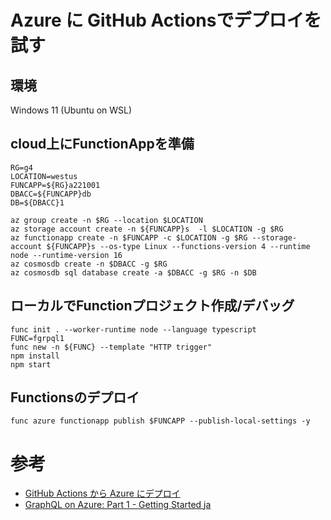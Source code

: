 Azure に GitHub Actionsでデプロイを試す
===

## 環境
Windows 11 (Ubuntu on WSL)

## cloud上にFunctionAppを準備
```
RG=g4
LOCATION=westus
FUNCAPP=${RG}a221001
DBACC=${FUNCAPP}db
DB=${DBACC}1

az group create -n $RG --location $LOCATION
az storage account create -n ${FUNCAPP}s  -l $LOCATION -g $RG 
az functionapp create -n $FUNCAPP -c $LOCATION -g $RG --storage-account ${FUNCAPP}s --os-type Linux --functions-version 4 --runtime node --runtime-version 16
az cosmosdb create -n $DBACC -g $RG
az cosmosdb sql database create -a $DBACC -g $RG -n $DB
```

## ローカルでFunctionプロジェクト作成/デバッグ
```
func init . --worker-runtime node --language typescript 
FUNC=fgrpql1
func new -n ${FUNC} --template "HTTP trigger"
npm install
npm start
```

## Functionsのデプロイ
```
func azure functionapp publish $FUNCAPP --publish-local-settings -y
```

# 参考
- [GitHub Actions から Azure にデプロイ](https://qiita.com/okazuki/items/a6fc920719a691006759)
- [GraphQL on Azure: Part 1 - Getting Started
](https://techcommunity.microsoft.com/t5/apps-on-azure-blog/graphql-on-azure-part-1-getting-started/ba-p/1537359)
[ja](https://www-aaron--powell-com.translate.goog/posts/2020-07-13-graphql-on-azure-part-1-getting-started/?_x_tr_sl=en&_x_tr_tl=ja&_x_tr_hl=ja&_x_tr_pto=sc)